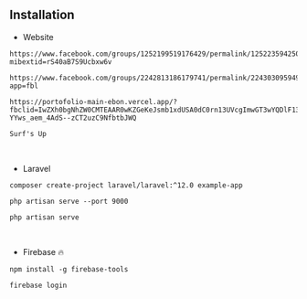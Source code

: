 ## Installation

- Website 


```
https://www.facebook.com/groups/1252199519176429/permalink/1252235942506120/?mibextid=rS40aB7S9Ucbxw6v
```

```
https://www.facebook.com/groups/2242813186179741/permalink/2243030959491297/?app=fbl
```


```
https://portofolio-main-ebon.vercel.app/?fbclid=IwZXh0bgNhZW0CMTEAAR0wKZGeKeJsmb1xdUSA0dC0rn13UVcgImwGT3wYQDlF130Cm2K7_l-YYws_aem_4AdS--zCT2uzC9NfbtbJWQ
```

```
Surf's Up
```


<br>

- Laravel 

  

```
composer create-project laravel/laravel:^12.0 example-app
```


```
php artisan serve --port 9000
```


```
php artisan serve
```

<br>

- Firebase 🔥


```
npm install -g firebase-tools
```
```
firebase login 
```
<br>

